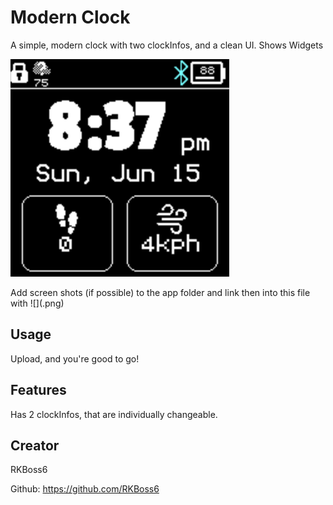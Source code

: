 # Modern Clock



A simple, modern clock with two clockInfos, and a clean UI. Shows Widgets

![](Screenshot1.png)

Add screen shots (if possible) to the app folder and link then into this file with ![](<name>.png)

## Usage

Upload, and you're good to go!

## Features

Has 2 clockInfos, that are individually changeable. 


## Creator

RKBoss6

Github: https://github.com/RKBoss6
